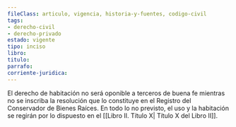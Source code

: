 ```yaml
---
fileClass: articulo, vigencia, historia-y-fuentes, codigo-civil
tags:
- derecho-civil
- derecho-privado
estado: vigente
tipo: inciso
libro:
titulo:
parrafo:
corriente-juridica:
---
```

El derecho de habitación no será oponible a terceros de buena fe mientras no se inscriba la resolución que lo constituye en el Registro del Conservador de Bienes Raíces. En todo lo no previsto, el uso y la habitación se regirán por lo dispuesto en el [[Libro II. Título X| Título X del Libro II]].